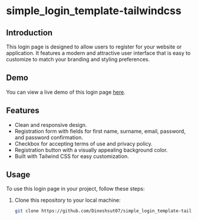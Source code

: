 # simple_login_template-tailwindcss

## Introduction

This login page is designed to allow users to register for your website or application. It features a modern and attractive user interface that is easy to customize to match your branding and styling preferences.

## Demo

You can view a live demo of this login page [here](https://your-demo-url.com).

## Features

- Clean and responsive design.
- Registration form with fields for first name, surname, email, password, and password confirmation.
- Checkbox for accepting terms of use and privacy policy.
- Registration button with a visually appealing background color.
- Built with Tailwind CSS for easy customization.

## Usage

To use this login page in your project, follow these steps:

1. Clone this repository to your local machine:

   ```bash
   git clone https://github.com/Dineshsut07/simple_login_template-tailwindcss
